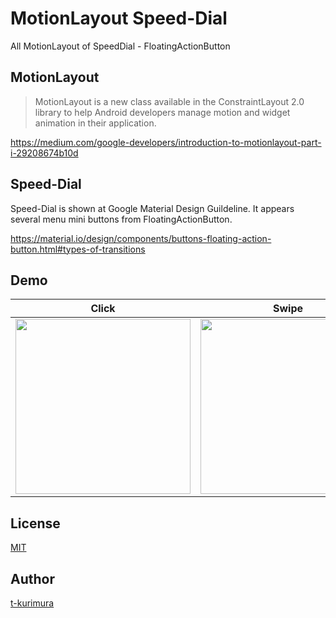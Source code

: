 MotionLayout Speed-Dial
================

All MotionLayout of SpeedDial - FloatingActionButton

MotionLayout
------------

> MotionLayout is a new class available in the ConstraintLayout 2.0 library to help Android developers manage motion and widget animation in their application.

https://medium.com/google-developers/introduction-to-motionlayout-part-i-29208674b10d



Speed-Dial
------------

Speed-Dial is shown at Google Material Design Guildeline.
It appears several menu mini buttons from FloatingActionButton.

https://material.io/design/components/buttons-floating-action-button.html#types-of-transitions

Demo
------------

| Click | Swipe |
| --- | ---  |
|  <img src="https://github.com/t-kurimura/MotionLayoutSpeedDial/blob/master/demo_capture/motion_layout_speed_dial_click.gif?raw=true" width="280"> | <img src="https://github.com/t-kurimura/MotionLayoutSpeedDial/blob/master/demo_capture/motion_layout_speed_dial_swipe.gif?raw=true" width="280"> |


License
------------
[MIT](https://github.com/tcnksm/tool/blob/master/LICENCE)


Author
------------

[t-kurimura](https://github.com/t-kurimura)
